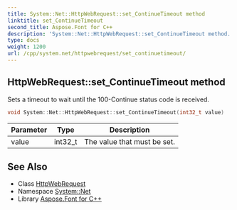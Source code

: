 ```yaml
---
title: System::Net::HttpWebRequest::set_ContinueTimeout method
linktitle: set_ContinueTimeout
second_title: Aspose.Font for C++
description: 'System::Net::HttpWebRequest::set_ContinueTimeout method. Sets a timeout to wait until the 100-Continue status code is received in C++.'
type: docs
weight: 1200
url: /cpp/system.net/httpwebrequest/set_continuetimeout/
---
```

## HttpWebRequest::set_ContinueTimeout method


Sets a timeout to wait until the 100-Continue status code is received.

```cpp
void System::Net::HttpWebRequest::set_ContinueTimeout(int32_t value)
```


| Parameter | Type | Description |
| --- | --- | --- |
| value | int32_t | The value that must be set. |

## See Also

* Class [HttpWebRequest](../)
* Namespace [System::Net](../../)
* Library [Aspose.Font for C++](../../../)
